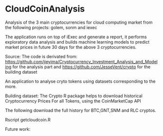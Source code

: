 # CloudCoinAnalysis
Analysis of the 3 main cryptocurrencies for cloud computing market from the following projects: golem, sonm and iexec   

The application runs on top of iExec and generate a report, it performs exploratory data analysis 
and builds machine learning models to predict market prices in future 30 days for the above 3 cryptocurrencies.


Source: 
The code is derivated from: 
https://github.com/jieyima/Cryptocurrency_Investment_Analysis_and_Modeling
for the analysis part 
and 
https://github.com/JesseVent/crypto
for the building dataset

An application to analyse cryto tokens using datasets corresponding to the more.


Building dataset:
The Crypto R package helps to download historical Cryptocurrency Prices For all Tokens, 
using the CoinMarketCap API

The following download the full history for BTC,GNT,SNM and RLC cryptos.

Rscript getcloudcoin.R





Future work: 
